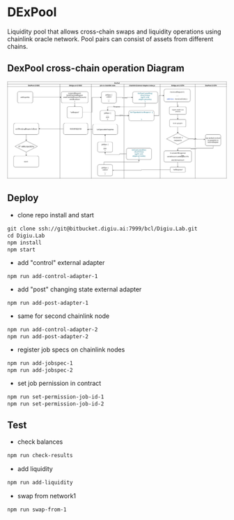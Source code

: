 # DExPool
Liquidity pool that allows cross-chain swaps and liquidity operations using chainlink oracle network. 
Pool pairs can consist of assets from different chains.


## DexPool cross-chain operation Diagram

![SwapDeposit Diagram](./docs/DexPoolChainlinkControlAdaptersMAIN.png)



## Deploy

- clone repo install and start
````
git clone ssh://git@bitbucket.digiu.ai:7999/bcl/Digiu.Lab.git
cd Digiu.Lab
npm install
npm start
````
- add "control" external adapter
````
npm run add-control-adapter-1
````
- add "post" changing state external adapter
````
npm run add-post-adapter-1
````
- same for second chainlink node
````
npm run add-control-adapter-2
npm run add-post-adapter-2
````
- register job specs on chainlink nodes
````
npm run add-jobspec-1
npm run add-jobspec-2
````
- set job pernission in contract
````
npm run set-permission-job-id-1
npm run set-permission-job-id-2
````


## Test


- check balances
```bash
npm run check-results
```


- add liquidity
```bash
npm run add-liquidity
```

- swap from network1
```bash
npm run swap-from-1
```







